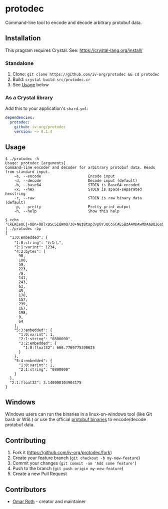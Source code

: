 # protodec

Command-line tool to encode and decode arbitrary protobuf data.


## Installation

This pragram requires Crystal. See: https://crystal-lang.org/install/

### Standalone

1. Clone: `git clone https://github.com/iv-org/protodec && cd protodec`
2. Build: `crystal build src/protodec.cr`
3. See [Usage](#Usage) below


### As a Crystal library

Add this to your application's `shard.yml`:

```yaml
dependencies:
  protodec:
    github: iv-org/protodec
    version: ~> 0.1.4
```


## Usage

```
$ ./protodec -h
Usage: protodec [arguments]
Command-line encoder and decoder for arbitrary protobuf data. Reads from standard input.
    -e, --encode                     Encode input
    -d, --decode                     Decode input (default)
    -b, --base64                     STDIN is Base64-encoded
    -x, --hex                        STDIN is space-separated hexstring
    -r, --raw                        STDIN is raw binary data (default)
    -p, --pretty                     Pretty print output
    -h, --help                       Show this help
```

```
$ echo 'CkEKCeOCj+OBn+OBlxDSCSIQWmQ730+N8z8tsp3vp8YJQCoSCAESBzA4MDAwMDAaBQ26sSZEKgsIARIHMDgwMDAwMBXD9UhA' | ./protodec -bp
{
  "1:0:embedded": {
    "1:0:string": "わたし",
    "2:1:varint": 1234,
    "4:2:bytes": [
      90,
      100,
      59,
      223,
      79,
      141,
      243,
      63,
      45,
      178,
      157,
      239,
      167,
      198,
      9,
      64
    ],
    "5:3:embedded": {
      "1:0:varint": 1,
      "2:1:string": "0800000",
      "3:2:embedded": {
        "1:0:float32": 666.7769775390625
      }
    },
    "5:4:embedded": {
      "1:0:varint": 1,
      "2:1:string": "0800000"
    }
  },
  "2:1:float32": 3.140000104904175
}
```

## Windows

Windows users can run the binaries in a linux-on-windows tool (like Git bash or WSL) or use the official [protobuf binaries](https://github.com/protocolbuffers/protobuf/releases) to encode/decode protobuf data.

## Contributing

1. Fork it (<https://github.com/iv-org/protodec/fork>)
2. Create your feature branch (`git checkout -b my-new-feature`)
3. Commit your changes (`git commit -am 'Add some feature'`)
4. Push to the branch (`git push origin my-new-feature`)
5. Create a new Pull Request

## Contributors

- [Omar Roth](https://github.com/omarroth) - creator and maintainer
